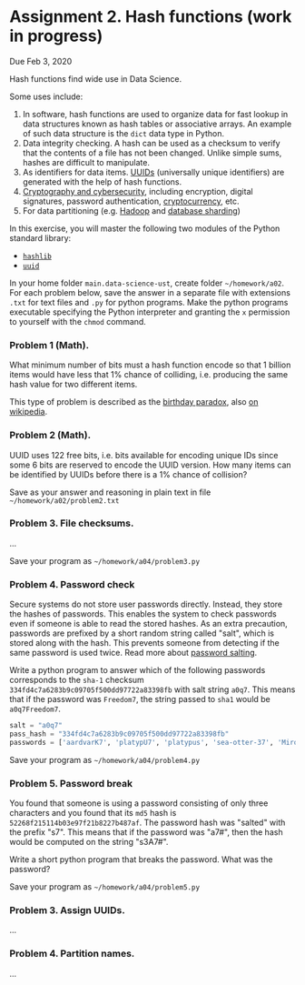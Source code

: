 # Assignment 2. Hash functions (work in progress)


Due Feb 3, 2020

Hash functions find wide use in Data Science.  

Some uses include: 
1. In software, hash functions are used to organize data for fast lookup in data structures known as hash tables or associative arrays. An example of such data structure is the `dict` data type in Python.
1. Data integrity checking. A hash can be used as a checksum to verify that the contents of a file has not been changed. Unlike simple sums, hashes are difficult to manipulate. 
1. As identifiers for data items. [UUIDs](https://docs.python.org/3/library/uuid.html) (universally unique identifiers) are generated with the help of hash functions. 
1. [Cryptography and cybersecurity](https://en.wikipedia.org/wiki/Cryptographic_hash_function), including encryption, digital signatures, password authentication, [cryptocurrency](https://www.coindesk.com/bitcoin-hash-functions-explained), etc.
1. For data partitioning (e.g. [Hadoop](https://data-flair.training/blogs/hadoop-partitioner-tutorial/) and [database sharding](https://blog.yugabyte.com/how-data-sharding-works-in-a-distributed-sql-database/))

In this exercise, you will master the following two modules of the Python standard library:
* [`hashlib`](https://docs.python.org/3.7/library/hashlib.html)
* [`uuid`](https://https://docs.python.org/3.7/library/uuid.html)


In your home folder  `main.data-science-ust`, create folder `~/homework/a02`. 
For each problem below, save the answer in a separate file with extensions `.txt` for text files and `.py` for python programs. Make the python programs executable specifying the Python interpreter and granting the `x` permission to yourself with the `chmod` command.

### Problem 1 (Math).
What minimum number of bits must a hash function encode so that 1 billion items would have less that 1% chance of colliding, i.e. producing the same hash value for two different items. 

This type of problem is described as the [birthday paradox](https://betterexplained.com/articles/understanding-the-birthday-paradox/), also [on wikipedia](https://en.wikipedia.org/wiki/Birthday_problem).


### Problem 2 (Math). 
UUID uses 122 free bits, i.e. bits available for encoding unique IDs since some 6 bits are reserved to encode the UUID version.  How many items can be identified by UUIDs before there is a 1% chance of collision? 

Save as your answer and reasoning in plain text in file `~/homework/a02/problem2.txt` 

### Problem 3. File checksums.
...

Save your program as `~/homework/a04/problem3.py`

### Problem 4. Password check
Secure systems do not store user passwords directly. Instead, they store the hashes of passwords. 
This enables the system to check passwords even if someone is able to read the stored hashes. 
As an extra precaution, passwords are prefixed by a short random string called "salt", which is stored along with the hash. 
This prevents someone from detecting if the same password is used twice. 
Read more about [password salting](https://auth0.com/blog/adding-salt-to-hashing-a-better-way-to-store-passwords/).

Write a python program to answer which of the following passwords corresponds to the `sha-1` checksum `334fd4c7a6283b9c09705f500dd97722a83398fb`  with salt string `a0q7`. This means that if the password was `Freedom7`, the string passed to `sha1` would be `a0q7Freedom7`.

```python
salt = "a0q7"
pass_hash = "334fd4c7a6283b9c09705f500dd97722a83398fb"
passwords = ['aardvarK7', 'platypU7', 'platypus', 'sea-otter-37', 'Mirounga33', 'Dugong!']
```

Save your program as `~/homework/a04/problem4.py`

### Problem 5. Password break
You found that someone is using a password consisting of only three characters and you found that its `md5` hash is `52268f215114b03e97f21b8227b487af`.
The password hash was "salted" with the prefix "s7".  This means that if the password was "a7#", then the hash would be computed on the string "s3A7#". 

Write a short python program that breaks the password. What was the password? 

Save your program as `~/homework/a04/problem5.py`

### Problem 3. Assign UUIDs. 
...

### Problem 4. Partition names.
...

